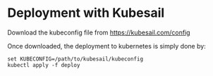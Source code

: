 # Deployment with Kubesail

Download the kubeconfig file from https://kubesail.com/config

Once downloaded, the deployment to kubernetes is simply done by:

```
set KUBECONFIG=/path/to/kubesail/kubeconfig
kubectl apply -f deploy
```
